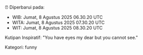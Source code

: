 ⏰ Diperbarui pada:
- WIB: Jumat, 8 Agustus 2025 06.30.20 UTC
- WITA: Jumat, 8 Agustus 2025 07.30.20 UTC
- WIT: Jumat, 8 Agustus 2025 08.30.20 UTC

Kutipan Inspiratif:
"You have eyes my dear but you cannot see."


Kategori: funny

